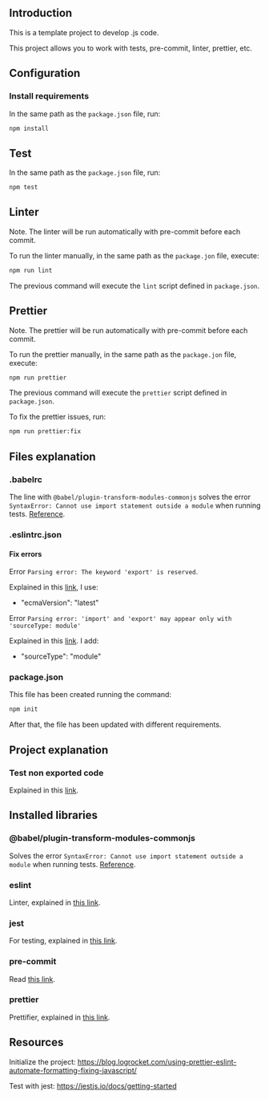 ## Introduction

This is a template project to develop .js code.

This project allows you to work with tests, pre-commit, linter, prettier, etc.

## Configuration

### Install requirements

In the same path as the `package.json` file, run:

```bash
npm install
```

## Test

In the same path as the `package.json` file, run:

```bash
npm test
```

## Linter

Note. The linter will be run automatically with pre-commit before each commit.

To run the linter manually, in the same path as the `package.jon` file, execute:

```bash
npm run lint
```

The previous command will execute the `lint` script defined in `package.json`.

## Prettier

Note. The prettier will be run automatically with pre-commit before each commit.

To run the prettier manually, in the same path as the `package.jon` file, execute:

```bash
npm run prettier
```

The previous command will execute the `prettier` script defined in `package.json`.

To fix the prettier issues, run:

```bash
npm run prettier:fix
```

## Files explanation

### .babelrc

The line with `@babel/plugin-transform-modules-commonjs` solves the error `SyntaxError: Cannot use import statement outside a module` when running tests. [Reference](https://stackoverflow.com/questions/59709939/jest-cannot-use-import-statement-outside-a-module).

### .eslintrc.json

#### Fix errors

Error `Parsing error: The keyword 'export' is reserved`.

Explained in this [link](https://stackoverflow.com/questions/42706584/eslint-error-parsing-error-the-keyword-const-is-reserved), I use:

- "ecmaVersion": "latest"

Error `Parsing error: 'import' and 'export' may appear only with 'sourceType: module'`

Explained in this [link](https://stackoverflow.com/questions/60338944/eslint-howto-fix-parsing-error-import-and-export-may-only-appear-at-the-top). I add:

- "sourceType": "module"

### package.json

This file has been created running the command:

```bash
npm init
```

After that, the file has been updated with different requirements.

## Project explanation

### Test non exported code

Explained in this [link](https://stackoverflow.com/questions/54116070/how-can-i-unit-test-non-exported-functions).

## Installed libraries

### @babel/plugin-transform-modules-commonjs

Solves the error `SyntaxError: Cannot use import statement outside a module` when running tests. [Reference](https://stackoverflow.com/questions/59709939/jest-cannot-use-import-statement-outside-a-module).

### eslint

Linter, explained in [this link](https://blog.logrocket.com/using-prettier-eslint-automate-formatting-fixing-javascript/).

### jest

For testing, explained in [this link](https://jestjs.io/docs/getting-started).

### pre-commit

Read [this link](https://www.npmjs.com/package/pre-commit).

### prettier

Prettifier, explained in [this link](https://blog.logrocket.com/using-prettier-eslint-automate-formatting-fixing-javascript/).

## Resources

Initialize the project:
https://blog.logrocket.com/using-prettier-eslint-automate-formatting-fixing-javascript/

Test with jest:
https://jestjs.io/docs/getting-started
